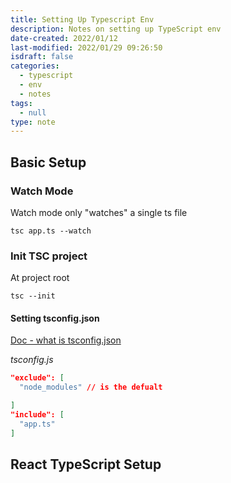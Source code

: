 ```yaml
---
title: Setting Up Typescript Env
description: Notes on setting up TypeScript env
date-created: 2022/01/12
last-modified: 2022/01/29 09:26:50
isdraft: false
categories:
  - typescript
  - env
  - notes
tags:
  - null
type: note
---
```


## Basic Setup

### Watch Mode

Watch mode only "watches" a single ts file

```shell
tsc app.ts --watch
```

### Init TSC project

At project root

```shell
tsc --init
```

#### Setting tsconfig.json

[Doc - what is tsconfig.json](https://www.typescriptlang.org/docs/handbook/tsconfig-json.html)

_tsconfig.js_

```json
"exclude": [
  "node_modules" // is the defualt

]
"include": [
  "app.ts"
]
```

## React TypeScript Setup
